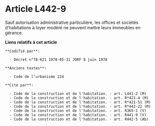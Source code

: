 # Article L442-9

Sauf autorisation administrative particulière, les offices et sociétés d'habitations à loyer modéré ne peuvent mettre leurs
immeubles en gérance.

**Liens relatifs à cet article**

	**Codifié par**:

	  - Décret n°78-621 1978-05-31 JORF 8 juin 1978

	**Anciens textes**:

	  - Code de l'urbanisme 224

	**Cité par**:

	  - Code de la construction et de l'habitation. - art. L441-2 (M)
	  - Code de la construction et de l'habitation. - art. R*421-4 (M)
	  - Code de la construction et de l'habitation. - art. R*421-51 (M)
	  - Code de la construction et de l'habitation. - art. R*442-22 (M)
	  - Code de la construction et de l'habitation. - art. R365-1 (V)
	  - Code de la construction et de l'habitation. - art. R441-9 (V)
	  - Code de la construction et de l'habitation. - art. R442-5 (Ab)
